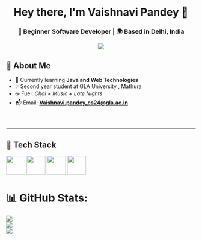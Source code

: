 <!-- Profile Banner -->

<!-- Greeting -->
<h1 align="center">Hey there, I'm Vaishnavi Pandey 👋</h1>
<h3 align="center">🚀 Beginner Software Developer | 🌍 Based in Delhi, India</h3>

<!-- Animated Intro -->
<p align="center">
  <img src="https://readme-typing-svg.herokuapp.com?font=Fira+Code&size=22&pause=1000&color=FF5733&center=true&vCenter=true&width=500&lines=Java+%7C+Python+%7C+Web+Dev;Code.+Learn.+Repeat.;Turning+Ideas+Into+Reality" />
</p>

## 🌟 About Me
- 🎯 Currently learning **Java and Web Technologies**
- 💡 Second year student at  GLA University , Mathura
- ☕ Fuel: *Chai + Music + Late Nights*
- 📬 Email: **Vaishnavi.pandey_cs24@gla.ac.in**


###

<div align="center">



<br/>





</div>

---




## 🧰 Tech Stack

<p>
<img src="https://media.giphy.com/media/ln7z2eWriiQAllfVcn/giphy.gif" width="50"/> 
<img src="https://media.giphy.com/media/LMt9638dO8dftAjtco/giphy.gif" width="50"/>


<img src="https://media.giphy.com/media/XAxylRMCdpbEWUAvr8/giphy.gif" width="50"/>
<img src="https://media.giphy.com/media/fsEaZldNC8A1PJ3mwp/giphy.gif" width="50"/>

</p>



# 📊 GitHub Stats:
![](https://github-readme-stats.vercel.app/api?username=Vaishnaviiii23&theme=dark&hide_border=false&include_all_commits=false&count_private=false)<br/>
![](https://nirzak-streak-stats.vercel.app/?user=Vaishnaviiii23&theme=dark&hide_border=false)<br/>
![](https://github-readme-stats.vercel.app/api/top-langs/?username=Vaishnaviiii23&theme=dark&hide_border=false&include_all_commits=false&count_private=false&layout=compact)


